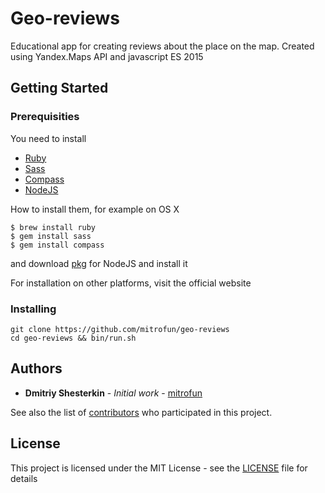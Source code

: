 # Geo-reviews

Educational app for creating reviews about the place on the map. 
Created using Yandex.Maps API and javascript ES 2015

## Getting Started

### Prerequisities

You need to install

* [Ruby](https://www.ruby-lang.org/)
* [Sass](http://sass-lang.com/)
* [Compass](http://compass-style.org/)
* [NodeJS](https://nodejs.org/)

How to install them, for example on OS X

```
$ brew install ruby
$ gem install sass
$ gem install compass
```

and download [pkg](https://nodejs.org/en/download/) for NodeJS and install it

For installation on other platforms, visit the official website

### Installing

```
git clone https://github.com/mitrofun/geo-reviews
cd geo-reviews && bin/run.sh
```

## Authors

* **Dmitriy Shesterkin** - *Initial work* - [mitrofun](https://github.com/mitrofun)

See also the list of [contributors](https://github.com/mitrofun/geo-reviews/contributors) who participated in this project.

## License

This project is licensed under the MIT License - see the [LICENSE](LICENSE) file for details
